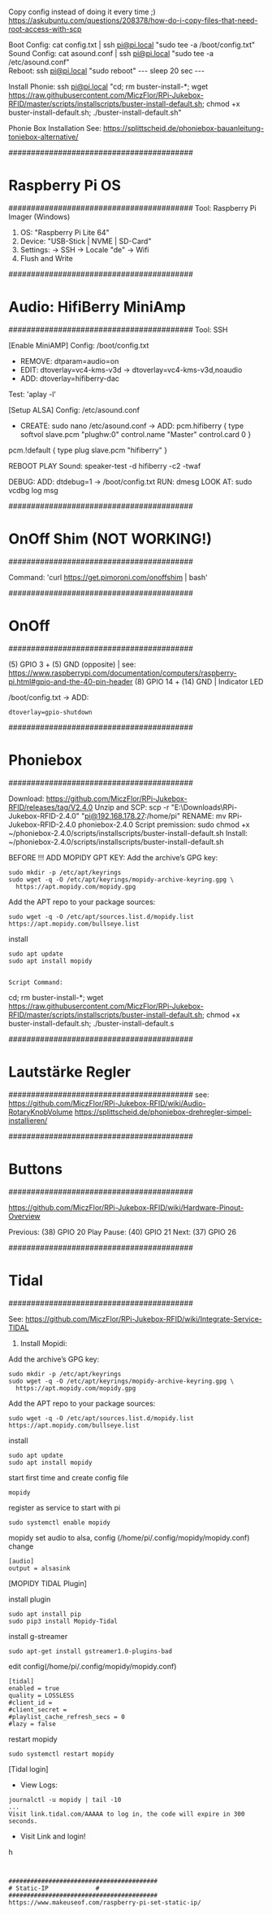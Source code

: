 Copy config instead of doing it every time ;)
https://askubuntu.com/questions/208378/how-do-i-copy-files-that-need-root-access-with-scp

Boot Config:
cat config.txt | ssh pi@pi.local "sudo tee -a /boot/config.txt"
Sound Config:
cat asound.conf | ssh pi@pi.local "sudo tee -a /etc/asound.conf"	
Reboot:
ssh pi@pi.local "sudo reboot"
--- sleep 20 sec ---

Install Phonie:
ssh pi@pi.local "cd; rm buster-install-*; wget https://raw.githubusercontent.com/MiczFlor/RPi-Jukebox-RFID/master/scripts/installscripts/buster-install-default.sh; chmod +x buster-install-default.sh; ./buster-install-default.sh"


Phonie Box Installation
See: https://splittscheid.de/phoniebox-bauanleitung-toniebox-alternative/


#########################################
#	Raspberry Pi OS			#
#########################################
Tool: Raspberry Pi Imager (Windows)

1. OS: "Raspberry Pi Lite 64"
2. Device: "USB-Stick | NVME | SD-Card"
3. Settings:
-> SSH 
-> Locale "de"
-> Wifi
4. Flush and Write


#########################################
#	Audio: HifiBerry MiniAmp	#
#########################################
Tool: SSH

[Enable MiniAMP]
Config: /boot/config.txt
- REMOVE: dtparam=audio=on
- EDIT: dtoverlay=vc4-kms-v3d -> dtoverlay=vc4-kms-v3d,noaudio
- ADD: dtoverlay=hifiberry-dac

Test: 'aplay -l'

[Setup ALSA]
Config: /etc/asound.conf
- CREATE: sudo nano /etc/asound.conf
-> ADD: 
pcm.hifiberry {
  type softvol
  slave.pcm "plughw:0"
  control.name "Master"
  control.card 0
}

pcm.!default {
 type plug
 slave.pcm "hifiberry"
}


REBOOT
PLAY Sound: speaker-test -d hifiberry -c2 -twaf


DEBUG:
ADD: dtdebug=1 -> /boot/config.txt
RUN: dmesg
LOOK AT: sudo vcdbg log msg

#########################################
#       OnOff Shim (NOT WORKING!)	#
#########################################

Command: 'curl https://get.pimoroni.com/onoffshim | bash'

#########################################
#       OnOff 				#
#########################################

(5) GPIO 3 + (5) GND (opposite) | see: https://www.raspberrypi.com/documentation/computers/raspberry-pi.html#gpio-and-the-40-pin-header
(8) GPIO 14 + (14) GND | Indicator LED

/boot/config.txt
-> ADD: 
```
dtoverlay=gpio-shutdown
```

#########################################
#	Phoniebox			#
#########################################

Download: https://github.com/MiczFlor/RPi-Jukebox-RFID/releases/tag/V2.4.0
Unzip and SCP: scp -r "E:\Downloads\RPi-Jukebox-RFID-2.4.0" "pi@192.168.178.27:/home/pi"
RENAME: mv RPi-Jukebox-RFID-2.4.0 phoniebox-2.4.0
Script premission: sudo chmod +x ~/phoniebox-2.4.0/scripts/installscripts/buster-install-default.sh
Install: ~/phoniebox-2.4.0/scripts/installscripts/buster-install-default.sh


BEFORE !!! ADD MOPIDY GPT KEY:
Add the archive’s GPG key:
```
sudo mkdir -p /etc/apt/keyrings
sudo wget -q -O /etc/apt/keyrings/mopidy-archive-keyring.gpg \
  https://apt.mopidy.com/mopidy.gpg
```

Add the APT repo to your package sources:
```
sudo wget -q -O /etc/apt/sources.list.d/mopidy.list https://apt.mopidy.com/bullseye.list
```

install
```
sudo apt update
sudo apt install mopidy


Script Command:
```
cd; rm buster-install-*; wget https://raw.githubusercontent.com/MiczFlor/RPi-Jukebox-RFID/master/scripts/installscripts/buster-install-default.sh; chmod +x buster-install-default.sh; ./buster-install-default.s


#########################################
#       Lautstärke Regler		#
#########################################
see: https://github.com/MiczFlor/RPi-Jukebox-RFID/wiki/Audio-RotaryKnobVolume
https://splittscheid.de/phoniebox-drehregler-simpel-installieren/

#########################################
#       Buttons				#
#########################################

https://github.com/MiczFlor/RPi-Jukebox-RFID/wiki/Hardware-Pinout-Overview

Previous: (38) GPIO 20
Play Pause: (40) GPIO 21
Next: (37) GPIO 26

#########################################
#       Tidal				#
#########################################

See: https://github.com/MiczFlor/RPi-Jukebox-RFID/wiki/Integrate-Service-TIDAL
 1. Install Mopidi:

Add the archive’s GPG key:
```
sudo mkdir -p /etc/apt/keyrings
sudo wget -q -O /etc/apt/keyrings/mopidy-archive-keyring.gpg \
  https://apt.mopidy.com/mopidy.gpg
```

Add the APT repo to your package sources:
```
sudo wget -q -O /etc/apt/sources.list.d/mopidy.list https://apt.mopidy.com/bullseye.list
```

install
```
sudo apt update
sudo apt install mopidy
```

start first time and create config file 
```
mopidy
```

register as service to start with pi
```
sudo systemctl enable mopidy
```

mopidy set audio to alsa, config (/home/pi/.config/mopidy/mopidy.conf) change
```
[audio]
output = alsasink
```

[MOPIDY TIDAL Plugin]

install plugin
```
sudo apt install pip
sudo pip3 install Mopidy-Tidal
```

install g-streamer
```
sudo apt-get install gstreamer1.0-plugins-bad
```

edit config(/home/pi/.config/mopidy/mopidy.conf)
```
[tidal]
enabled = true
quality = LOSSLESS
#client_id =
#client_secret =
#playlist_cache_refresh_secs = 0
#lazy = false
```

restart mopidy
```
sudo systemctl restart mopidy
```

[Tidal login]
- View Logs: 
```
journalctl -u mopidy | tail -10
...
Visit link.tidal.com/AAAAA to log in, the code will expire in 300 seconds.
```

- Visit Link and login!


h 

```


#########################################
# Static-IP				# 
#########################################
https://www.makeuseof.com/raspberry-pi-set-static-ip/